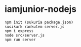 # iamjunior-nodejs

```
npm init (sukuria package.json)
susikurk rankutem server.js
npm i express
node src/server.js
npm run server
```